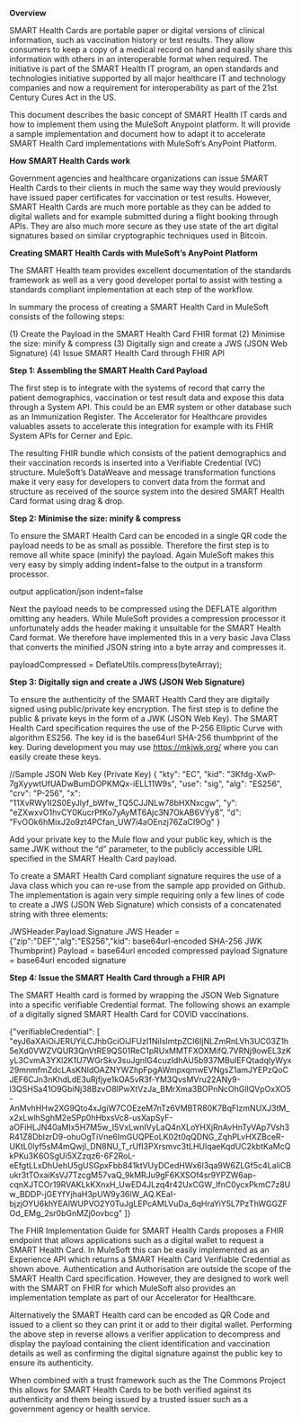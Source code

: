 **Overview**

SMART Health Cards are portable paper or digital versions of clinical information, such as vaccination history or test results. They allow consumers to keep a copy of a medical record on hand and easily share this information with others in an interoperable format when required. The initiative is part of the SMART Health IT program, an open standards and technologies initiative supported by all major healthcare IT and technology companies and now a requirement for interoperability as part of the 21st Century Cures Act in the US.

This document describes the basic concept of SMART Health IT cards and how to implement them using the MuleSoft Anypoint platform. It will provide a sample implementation and document how to adapt it to accelerate SMART Health Card implementations with MuleSoft’s AnyPoint Platform.

**How SMART Health Cards work**

Government agencies and healthcare organizations can issue SMART Health Cards to their clients in much the same way they would previously have issued paper certificates for vaccination or test results. However, SMART Health Cards are much more portable as they can be added to digital wallets and for example submitted during a flight booking through APIs. They are also much more secure as they use state of the art digital signatures based on similar cryptographic techniques used in Bitcoin.

**Creating SMART Health Cards with MuleSoft’s AnyPoint Platform**

The SMART Health team provides excellent documentation of the standards framework as well as a very good developer portal to assist with testing a standards compliant implementation at each step of the workflow.

In summary the process of creating a SMART Health Card in MuleSoft consists of the following steps:

(1) Create the Payload in the SMART Health Card FHIR format
(2) Minimise the size: minify & compress
(3) Digitally sign and create a JWS (JSON Web Signature)
(4) Issue SMART Health Card through FHIR API

**Step 1: Assembling the SMART Health Card Payload**

The first step is to integrate with the systems of record that carry the patient demographics, vaccination or test result data and expose this data through a System API. This could be an EMR system or other database such as an Immunization Register. The  Accelerator for Healthcare provides valuables assets to accelerate this integration for example with its FHIR System APIs for Cerner and Epic.

The resulting FHIR bundle which consists of the patient demographics and their vaccination records is inserted into a Verifiable Credential (VC) structure. MuleSoft’s DataWeave and message transformation functions make it very easy for developers to convert data from the format and structure as received of the source system into the desired SMART Health Card format using drag & drop.

**Step 2: Minimise the size: minify & compress**

To ensure the SMART Health Card can be encoded in a single QR code the payload needs to be as small as possible. Therefore the first step is to remove all white space (minify) the payload. Again MuleSoft makes this very easy by simply adding indent=false to the output in a transform processor.


output application/json indent=false

Next the payload needs to be compressed using the DEFLATE algorithm omitting any headers. While MuleSoft provides a compression processor it unfortunately adds the header making it unsuitable for the SMART Health Card format. We therefore have implemented this in a very basic Java Class that converts the minified JSON string into a byte array and compresses it.

payloadCompressed = DeflateUtils.compress(byteArray);


**Step 3: Digitally sign and create a JWS (JSON Web Signature)**

To ensure the authenticity of the SMART Health Card they are digitally signed using public/private key encryption. The first step is to define the public & private keys in the form of a JWK (JSON Web Key). The SMART Health Card specification requires the use of the P-256 Elliptic Curve with algorithm ES256. The key id is the base64url SHA-256 thumbprint of the key. During development you may use https://mkjwk.org/ where you can easily create these keys. 

//Sample JSON Web Key (Private Key)
{
  "kty": "EC",
  "kid": "3Kfdg-XwP-7gXyywtUfUADwBumDOPKMQx-iELL11W9s",
  "use": "sig",
  "alg": "ES256",
  "crv": "P-256",
  "x": "11XvRWy1I2S0EyJlyf_bWfw_TQ5CJJNLw78bHXNxcgw",
  "y": "eZXwxvO1hvCY0KucrPfKo7yAyMT6Ajc3N7OkAB6VYy8",
  "d": "FvOOk6hMixJ2o9zt4PCfan_UW7i4aOEnzj76ZaCI9Og"
}


Add your private key to the Mule flow and your public key, which is the same JWK without the “d” parameter, to the publicly accessible URL specified in the SMART Health Card payload.

To create a SMART Health Card compliant signature requires the use of a Java class which you can re-use from the sample app provided on Github. The implementation is again very simple requiring only a few lines of code to create a JWS (JSON Web Signature) which consists of a concatenated string with three elements:

JWSHeader.Payload.Signature
JWS Header = {"zip":"DEF","alg":"ES256","kid": base64url-encoded SHA-256 JWK Thumbprint}
Payload = base64url encoded compressed payload
Signature = base64url encoded signature 

**Step 4: Issue the SMART Health Card through a FHIR API**

The SMART Health card is formed by wrapping the JSON Web Signature into a specific verifiable Credential format. The following shows an example of a digitally signed SMART Health Card for COVID vaccinations.

{"verifiableCredential": [     "eyJ6aXAiOiJERUYiLCJhbGciOiJFUzI1NiIsImtpZCI6IjNLZmRnLVh3UC03Z1h5eXd0VWZVQUR3QnVtRE9QS01ReC1pRUxMMTFXOXMifQ.7VRNj9owEL3zKyL3CvmA3YXl2K1U7WGrSkv3suJgnIG4cuzIdhAU5b937MBuIEFQtadqIyWyx29mnmfmZdcLAsKNIdOAZNYWZhpFpgAWmpxqmwEVNgsZ1amJYEPzQoCJEF6CJn3nKhdLdE3uRjfjye1kOA5vR3f-YM3QvsMVru22ANy9-l3QSHSa41O9GbiNj38BzvO8lPwXtVzJa_BMrXma3BOPnNcOhGlIQVpOxXO5-AnMvhHHw2XG9Qto4xJgiW7COEzeM7nTz6VMBTR80K7BqFIzmNUXJ3tM_x2xLwlhSghM2eSPp0hHbxsVc8-usXapSyF-aOFiHLJN40aMIx5H7M5w_I5VxLwnIVyLaQ4nXLoYHXjRnAvHnTyVAp7Vsh3R41Z8DbIzrD9-ohuOgTiVne6ImGUQPEoLK02t0qQDNG_ZqhPLvHXZBceR-UKtL0lyf5sM4mQwjI_DN8NU_T_rUfI3PXrsmvc3tLHUlqaeKqdUC2kbtKaMcQkPKu3K6OSgUi5XZzqz6-6F2RoL-eEfgtLLxDhUehU5gUSGpxFbb841ktVUyDCedHWx6l3qa9W6ZLGf5c4LaliCBukr3tTOxaiKsVJ7TzcgM57vaQ_9kMRJu9gF6KXSOf4sr9YPZW6ap-cqnXJTCOr19RVAKLkKXnxH_UwED4JLzq4r42UxCGW_lfnC0ycxPkmC7z8Uw_BDDP-jGEYfYjhaH3pUW9y36lW_AQ.KEaI-bjzjOYU6khYEAlWUPVO2Y0TuJgLEPcAMLVuDa_6qHraYiY5L7PzThWGGZFOd_EMg_2sr0bGnMZj0ovbcg" ]} 


The FHIR Implementation Guide for SMART Health Cards proposes a FHIR endpoint that allows applications such as a digital wallet to request a SMART Health Card. In MuleSoft this can be easily implemented as an Experience API which returns a SMART Health Card Verifiable Credential as shown above. Authentication and Authorisation are outside the scope of the SMART Health Card specification. However, they are designed to work well with the SMART on FHIR for which MuleSoft also provides an implementation template as part of our Accelerator for Healthcare. 

Alternatively the SMART Health card can be encoded as QR Code and issued to a client so they can print it or add to their digital wallet. Performing the above step in reverse allows a verifier application to decompress and display the payload containing the client identification and vaccination details as well as confirming the digital signature against the public key to ensure its authenticity. 

When combined with a trust framework such as the The Commons Project this allows for SMART Health Cards to be both verified against its authenticity and them being issued by a trusted issuer such as a government agency or health service. 



